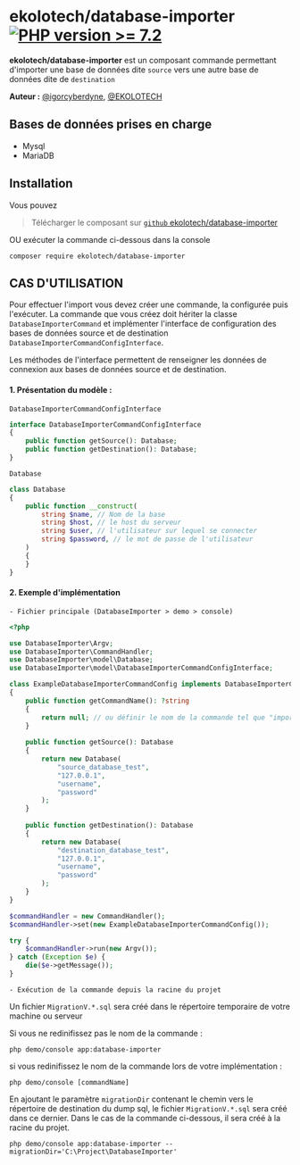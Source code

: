 # ekolotech/database-importer [![PHP version >= 7.2](https://github.com/igorcyberdyne/DatabaseImporter)](https://www.php.net/releases/7_2_0.php)

**ekolotech/database-importer** est un composant commande permettant d'importer une base de données dite `source` vers une autre base de données dite de `destination`

**Auteur :** [@igorcyberdyne](https://github.com/igorcyberdyne), [@EKOLOTECH](https://ekolotech.fr)

## Bases de données prises en charge
- Mysql
- MariaDB

## Installation
Vous pouvez
> Télécharger le composant sur [`github` ekolotech/database-importer](https://github.com/igorcyberdyne/DatabaseImporter.git)

OU exécuter la commande ci-dessous dans la console

    composer require ekolotech/database-importer


## CAS D'UTILISATION
Pour effectuer l'import vous devez créer une commande, la configurée puis l'exécuter.
La commande que vous créez doit hériter la classe `DatabaseImporterCommand` 
et implémenter l'interface de configuration des bases de données source et de destination `DatabaseImporterCommandConfigInterface`.

Les méthodes de l'interface permettent de renseigner les données de connexion aux bases de données source et de destination.

#### 1. Présentation du modèle :

 `DatabaseImporterCommandConfigInterface`
```php
interface DatabaseImporterCommandConfigInterface
{
    public function getSource(): Database;
    public function getDestination(): Database;
}
```

`Database`
```php
class Database
{
    public function __construct(
        string $name, // Nom de la base
        string $host, // le host du serveur
        string $user, // l'utilisateur sur lequel se connecter
        string $password, // le mot de passe de l'utilisateur
    )
    {
    }
}
```

#### 2. Exemple d'implémentation
`- Fichier principale (DatabaseImporter > demo > console)`
```php
<?php

use DatabaseImporter\Argv;
use DatabaseImporter\CommandHandler;
use DatabaseImporter\model\Database;
use DatabaseImporter\model\DatabaseImporterCommandConfigInterface;

class ExampleDatabaseImporterCommandConfig implements DatabaseImporterCommandConfigInterface
{
    public function getCommandName(): ?string
    {
        return null; // ou définir le nom de la commande tel que "importer-database-command"
    }
    
    public function getSource(): Database
    {
        return new Database(
            "source_database_test",
            "127.0.0.1",
            "username",
            "password"
        );
    }
    
    public function getDestination(): Database
    {
        return new Database(
            "destination_database_test",
            "127.0.0.1",
            "username",
            "password"
        );
    }
}

$commandHandler = new CommandHandler();
$commandHandler->set(new ExampleDatabaseImporterCommandConfig());

try {
    $commandHandler->run(new Argv());
} catch (Exception $e) {
    die($e->getMessage());
}
```

`- Exécution de la commande depuis la racine du projet`

Un fichier `MigrationV.*.sql` sera créé dans le répertoire temporaire de votre machine ou serveur

Si vous ne redinifissez pas le nom de la commande :

    php demo/console app:database-importer

si vous redinifissez le nom de la commande lors de votre implémentation :

    php demo/console [commandName]

En ajoutant le paramètre `migrationDir` contenant le chemin vers le répertoire de destination du dump sql, le fichier `MigrationV.*.sql` sera créé dans ce dernier. 
Dans le cas de la commande ci-dessous, il sera créé à la racine du projet.

    php demo/console app:database-importer --migrationDir='C:\Project\DatabaseImporter'
